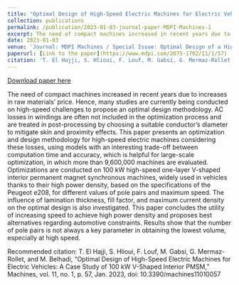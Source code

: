 ```yaml
---
title: "Optimal Design of High-Speed Electric Machines for Electric Vehicles: A Case Study of 100 kW V-Shaped Interior PMSM"
collection: publications
permalink: /publication/2023-01-03-journal-paper-MDPI-Machines-1
excerpt: The need of compact machines increased in recent years due to increases in raw materials’ price. Hence, many studies are currently being conducted on high-speed challenges to propose an optimal design methodology. AC losses in windings are often not included in the optimization process and are treated in post-processing by choosing a suitable conductor’s diameter to mitigate skin and proximity effects. This paper presents an optimization and design methodology for high-speed electric machines considering these losses, using models with an interesting trade-off between computation time and accuracy, which is helpful for large-scale optimization, in which more than 9,600,000 machines are evaluated. Optimizations are conducted on 100 kW high-speed one-layer V-shaped interior permanent magnet synchronous machines, widely used in vehicles thanks to their high power density, based on the specifications of the Peugeot e208, for different values of pole pairs and maximum speed. The influence of lamination thickness, fill factor, and maximum current density on the optimal design is also investigated. This paper concludes the utility of increasing speed to achieve high power density and proposes best alternatives regarding automotive constraints. Results show that the number of pole pairs is not always a key parameter in obtaining the lowest volume, especially at high speed.
date: 2023-01-03
venue: 'Journal: MDPI Machines / Special Issue: Optimal Design of a High-Speed Motor'
paperurl: [Link to the paper](https://www.mdpi.com/2075-1702/11/1/57)
citation: 'T. El Hajji, S. Hlioui, F. Louf, M. Gabsi, G. Mermaz-Rollet, and M. Belhadi, “Optimal Design of High-Speed Electric Machines for Electric Vehicles: A Case Study of 100 kW V-Shaped Interior PMSM,” Machines, vol. 11, no. 1, p. 57, Jan. 2023, doi: 10.3390/machines11010057'
---
```


[Download paper here](http://tahaelhajji.github.io/files/MDPI_Machines_2023_1.pdf)

The need of compact machines increased in recent years due to increases in raw materials’ price. Hence, many studies are currently being conducted on high-speed challenges to propose an optimal design methodology. AC losses in windings are often not included in the optimization process and are treated in post-processing by choosing a suitable conductor’s diameter to mitigate skin and proximity effects. This paper presents an optimization and design methodology for high-speed electric machines considering these losses, using models with an interesting trade-off between computation time and accuracy, which is helpful for large-scale optimization, in which more than 9,600,000 machines are evaluated. Optimizations are conducted on 100 kW high-speed one-layer V-shaped interior permanent magnet synchronous machines, widely used in vehicles thanks to their high power density, based on the specifications of the Peugeot e208, for different values of pole pairs and maximum speed. The influence of lamination thickness, fill factor, and maximum current density on the optimal design is also investigated. This paper concludes the utility of increasing speed to achieve high power density and proposes best alternatives regarding automotive constraints. Results show that the number of pole pairs is not always a key parameter in obtaining the lowest volume, especially at high speed.



Recommended citation: T. El Hajji, S. Hlioui, F. Louf, M. Gabsi, G. Mermaz-Rollet, and M. Belhadi, “Optimal Design of High-Speed Electric Machines for Electric Vehicles: A Case Study of 100 kW V-Shaped Interior PMSM,” Machines, vol. 11, no. 1, p. 57, Jan. 2023, doi: 10.3390/machines11010057
